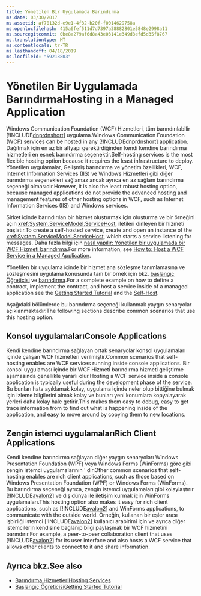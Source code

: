 ```yaml
---
title: Yönetilen Bir Uygulamada Barındırma
ms.date: 03/30/2017
ms.assetid: af70132d-e9e1-4f32-b20f-f0014629758a
ms.openlocfilehash: 415a6fef511d7d7397a38882801e5848e2998a11
ms.sourcegitcommit: 0be8a279af6d8a43e03141e349d3efd5d35f8767
ms.translationtype: HT
ms.contentlocale: tr-TR
ms.lasthandoff: 04/18/2019
ms.locfileid: "59218803"
---
```

# <a name="hosting-in-a-managed-application"></a><span data-ttu-id="9b5b0-102">Yönetilen Bir Uygulamada Barındırma</span><span class="sxs-lookup"><span data-stu-id="9b5b0-102">Hosting in a Managed Application</span></span>
<span data-ttu-id="9b5b0-103">Windows Communication Foundation (WCF) Hizmetleri, tüm barındırılabilir [!INCLUDE[dnprdnshort](../../../../includes/dnprdnshort-md.md)] uygulama.</span><span class="sxs-lookup"><span data-stu-id="9b5b0-103">Windows Communication Foundation (WCF) services can be hosted in any [!INCLUDE[dnprdnshort](../../../../includes/dnprdnshort-md.md)] application.</span></span> <span data-ttu-id="9b5b0-104">Dağıtmak için en az bir altyapı gerektirdiğinden kendi kendine barındırma hizmetleri en esnek barındırma seçenektir.</span><span class="sxs-lookup"><span data-stu-id="9b5b0-104">Self-hosting services is the most flexible hosting option because it requires the least infrastructure to deploy.</span></span> <span data-ttu-id="9b5b0-105">Yönetilen uygulamalar, Gelişmiş barındırma ve yönetim özellikleri, WCF, Internet Information Services (IIS) ve Windows Hizmetleri gibi diğer barındırma seçenekleri sağlamaz ancak ayrıca en az sağlam barındırma seçeneği olmasıdır.</span><span class="sxs-lookup"><span data-stu-id="9b5b0-105">However, it is also the least robust hosting option, because managed applications do not provide the advanced hosting and management features of other hosting options in WCF, such as Internet Information Services (IIS) and Windows services.</span></span>  
  
 <span data-ttu-id="9b5b0-106">Şirket içinde barındırılan bir hizmet oluşturmak için oluşturma ve bir örneğini açın <xref:System.ServiceModel.ServiceHost>, iletileri dinleyen bir hizmeti başlatır.</span><span class="sxs-lookup"><span data-stu-id="9b5b0-106">To create a self-hosted service, create and open an instance of the <xref:System.ServiceModel.ServiceHost>, which starts a service listening for messages.</span></span> <span data-ttu-id="9b5b0-107">Daha fazla bilgi için [nasıl yapılır: Yönetilen bir uygulamada bir WCF Hizmeti barındırma](../../../../docs/framework/wcf/how-to-host-a-wcf-service-in-a-managed-application.md).</span><span class="sxs-lookup"><span data-stu-id="9b5b0-107">For more information, see [How to: Host a WCF Service in a Managed Application](../../../../docs/framework/wcf/how-to-host-a-wcf-service-in-a-managed-application.md).</span></span>  
  
 <span data-ttu-id="9b5b0-108">Yönetilen bir uygulama içinde bir hizmet ana sözleşme tanımlamasına ve sözleşmesini uygulama konusunda tam bir örnek için bkz. [başlangıç Öğreticisi](../../../../docs/framework/wcf/getting-started-tutorial.md) ve [barındırma](../../../../docs/framework/wcf/samples/self-host.md).</span><span class="sxs-lookup"><span data-stu-id="9b5b0-108">For a complete example on how to define a contract, implement the contract, and host a service inside of a managed application see the [Getting Started Tutorial](../../../../docs/framework/wcf/getting-started-tutorial.md) and the [Self-Host](../../../../docs/framework/wcf/samples/self-host.md).</span></span>  
  
 <span data-ttu-id="9b5b0-109">Aşağıdaki bölümlerde bu barındırma seçeneği kullanmak yaygın senaryolar açıklanmaktadır.</span><span class="sxs-lookup"><span data-stu-id="9b5b0-109">The following sections describe common scenarios that use this hosting option.</span></span>  
  
## <a name="console-applications"></a><span data-ttu-id="9b5b0-110">Konsol uygulamaları</span><span class="sxs-lookup"><span data-stu-id="9b5b0-110">Console Applications</span></span>  
 <span data-ttu-id="9b5b0-111">Kendi kendine barındırma sağlayan ortak senaryolar konsol uygulamaları içinde çalışan WCF hizmetleri verilmiştir.</span><span class="sxs-lookup"><span data-stu-id="9b5b0-111">Common scenarios that self-hosting enables are WCF services running inside console applications.</span></span> <span data-ttu-id="9b5b0-112">Bir konsol uygulaması içinde bir WCF Hizmeti barındırma hizmeti geliştirme aşamasında genellikle yararlı olur.</span><span class="sxs-lookup"><span data-stu-id="9b5b0-112">Hosting a WCF service inside a console application is typically useful during the development phase of the service.</span></span> <span data-ttu-id="9b5b0-113">Bu bunları hata ayıklamak kolay, uygulama içinde neler olup bittiğine bulmak için izleme bilgilerini almak kolay ve bunları yeni konumlara kopyalayarak yerleri daha kolay hale getirir.</span><span class="sxs-lookup"><span data-stu-id="9b5b0-113">This makes them easy to debug, easy to get trace information from to find out what is happening inside of the application, and easy to move around by copying them to new locations.</span></span>  
  
## <a name="rich-client-applications"></a><span data-ttu-id="9b5b0-114">Zengin istemci uygulamaları</span><span class="sxs-lookup"><span data-stu-id="9b5b0-114">Rich Client Applications</span></span>  
 <span data-ttu-id="9b5b0-115">Kendi kendine barındırma sağlayan diğer yaygın senaryoları Windows Presentation Foundation (WPF) veya Windows Forms (WinForms) göre gibi zengin istemci uygulamalarının ' dir.</span><span class="sxs-lookup"><span data-stu-id="9b5b0-115">Other common scenarios that self-hosting enables are rich client applications, such as those based on Windows Presentation Foundation (WPF) or Windows Forms (WinForms).</span></span> <span data-ttu-id="9b5b0-116">Bu barındırma seçeneği ayrıca, zengin istemci uygulamaları gibi kolaylaştırır [!INCLUDE[avalon2](../../../../includes/avalon2-md.md)] ve dış dünya ile iletişim kurmak için WinForms uygulamaları.</span><span class="sxs-lookup"><span data-stu-id="9b5b0-116">This hosting option also makes it easy for rich client applications, such as [!INCLUDE[avalon2](../../../../includes/avalon2-md.md)] and WinForms applications, to communicate with the outside world.</span></span> <span data-ttu-id="9b5b0-117">Örneğin, kullanan bir eşler arası işbirliği istemci [!INCLUDE[avalon2](../../../../includes/avalon2-md.md)] kullanıcı arabirimi için ve ayrıca diğer istemcilerin kendisine bağlanıp bilgi paylaşmak bir WCF hizmetini barındırır.</span><span class="sxs-lookup"><span data-stu-id="9b5b0-117">For example, a peer-to-peer collaboration client that uses [!INCLUDE[avalon2](../../../../includes/avalon2-md.md)] for its user interface and also hosts a WCF service that allows other clients to connect to it and share information.</span></span>  
  
## <a name="see-also"></a><span data-ttu-id="9b5b0-118">Ayrıca bkz.</span><span class="sxs-lookup"><span data-stu-id="9b5b0-118">See also</span></span>

- [<span data-ttu-id="9b5b0-119">Barındırma Hizmetleri</span><span class="sxs-lookup"><span data-stu-id="9b5b0-119">Hosting Services</span></span>](../../../../docs/framework/wcf/hosting-services.md)
- [<span data-ttu-id="9b5b0-120">Başlangıç Öğreticisi</span><span class="sxs-lookup"><span data-stu-id="9b5b0-120">Getting Started Tutorial</span></span>](../../../../docs/framework/wcf/getting-started-tutorial.md)
